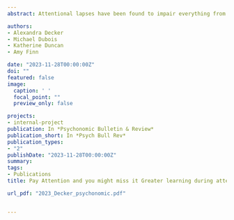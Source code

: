 ```yaml
---
abstract: Attentional lapses have been found to impair everything from basic perception to learning and memory. Yet, despite the well documented costs of lapses on cognition, recent work suggests that lapses might unexpectedly confer some benefits. One potential benefit is that lapses broaden our learning to integrate seemingly irrelevant content that could later prove useful–a benefit that prior research focusing only on goal- relevant memory would miss. Here, we measure how fluctuations in sustained attention influence the learning of seemingly goal irrelevant content that competes for attention with target content. Participants completed a correlated flanker task in which they categorized central targets (letters or numbers) while ignoring peripheral flanking symbols that shared hidden probabilistic relationships with the targets. We found that across participants, higher rates of attentional lapses correlated with greater learning of the target-flanker relationships. Moreover, within participants, learning was more evident during attentional lapses. These findings address long-standing theoretical debates and reveal a benefit of attentional lapses. That is, they expand the scope of learning and decisions beyond the strictly relevant

authors:
- Alexandra Decker
- Michael Dubois
- Katherine Duncan
- Amy Finn

date: "2023-11-28T00:00:00Z"
doi: ""
featured: false
image:
  caption: ' '
  focal_point: ""
  preview_only: false

projects:
- internal-project
publication: In *Psychonomic Bulletin & Review*
publication_short: In *Psych Bull Rev*
publication_types:
- "2"
publishDate: "2023-11-28T00:00:00Z"
summary: 
tags:
- Publications
title: Pay Attention and you might miss it Greater learning during attentional lapses (2023)

url_pdf: "2023_Decker_psychonomic.pdf"


---
```

